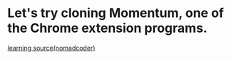 # Let's try cloning Momentum, one of the Chrome extension programs.
[learning source(nomadcoder)](https://nomadcoders.co/)
